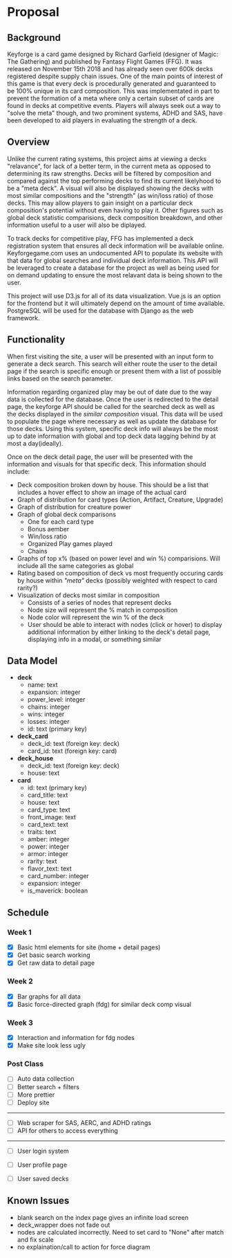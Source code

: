 # Proposal

## Background

Keyforge is a card game designed by Richard Garfield (designer of Magic: The Gathering) and published by Fantasy Flight Games (FFG). It was released on November 15th 2018 and has already seen over 600k decks registered despite supply chain issues. One of the main points of interest of this game is that every deck is procedurally generated and guaranteed to be 100% unique in its card composition. This was implementated in part to prevent the formation of a meta where only a certain subset of cards are found in decks at competitive events. Players will always seek out a way to "solve the meta" though, and two prominent systems, ADHD and SAS, have been developed to aid players in evaluating the strength of a deck.


## Overview

Unlike the current rating systems, this project aims at viewing a decks "relavance", for lack of a better term, in the current meta as opposed to determining its raw strengths. Decks will be filtered by composition and compared against the top performing decks to find its current likelyhood to be a "meta deck". A visual will also be displayed showing the decks with most similar compositions and the "strength" (as win/loss ratio) of those decks. This may allow players to gain insight on a particular deck composition's potential without even having to play it. Other figures such as global deck statistic comparisions, deck composition breakdown, and other information useful to a user will also be diplayed.

To track decks for competitive play, FFG has implemented a deck registration system that ensures all deck information will be available online. Keyforgegame.com uses an undocumented API to populate its website with that data for global searches and individual deck information. This API will be leveraged to create a database for the project as well as being used for on demand updating to ensure the most relavant data is being shown to the user. 

This project will use D3.js for all of its data visualization. Vue.js is an option for the frontend but it will ultimately depend on the amount of time available. PostgreSQL will be used for the database with Django as the web framework.


## Functionality

When first visiting the site, a user will be presented with an input form to generate a deck search. This search will either route the user to the detail page if the search is specific enough or present them with a list of possible links based on the search parameter. 

Information regarding organized play may be out of date due to the way data is collected for the database. Once the user is redirected to the detail page, the keyforge API should be called for the searched deck as well as the decks displayed in the *similar composition* visual. This data will be used to populate the page where necessary as well as update the database for those decks. Using this system, specific deck info will always be the most up to date information with global and top deck data lagging behind by at most a day(ideally).

Once on the deck detail page, the user will be presented with the information and visuals for that specific deck. This information should include:

- Deck composition broken down by house. This should be a list that includes a hover effect to show an image of the actual card
- Graph of distribution for card types (Action, Artifact, Creature, Upgrade)
- Graph of distribution for creature power
- Graph of global deck comparisons
    - One for each card type
    - Bonus aember
    - Win/loss ratio
    - Organized Play games played
    - Chains
- Graphs of top x% (based on power level and win %) comparisions. Will include all the same categories as global
- Rating based on composition of deck vs most frequently occuring cards by house within *"meta"* decks (possibly weighted with respect to card rarity?)
- Visualization of decks most similar in composition
    - Consists of a series of nodes that represent decks
    - Node size will represent the % match in composition
    - Node color will represent the win % of the deck
    - User should be able to interact with nodes (click or hover) to display additional information by either linking to the deck's detail page, displaying info in a modal, or something similar


## Data Model

- **deck**
    - name: text
    - expansion: integer
    - power_level: integer
    - chains: integer
    - wins: integer
    - losses: integer
    - id: text (primary key)
- **deck_card**
    - deck_id: text (foreign key: deck)  
    - card_id: text (foreign key: card)
- **deck_house**
    - deck_id: text (foreign key: deck)
    - house: text
- **card**
    - id: text (primary key)
    - card_title: text
    - house: text
    - card_type: text
    - front_image: text
    - card_text: text
    - traits: text
    - amber: integer
    - power: integer
    - armor: integer
    - rarity: text
    - flavor_text: text
    - card_number: integer
    - expansion: integer
    - is_maverick: boolean


## Schedule

### Week 1

- [x] Basic html elements for site (home + detail pages)
- [x] Get basic search working
- [x] Get raw data to detail page

### Week 2

- [x] Bar graphs for all data
- [x] Basic force-directed graph (fdg) for similar deck comp visual

### Week 3

- [x] Interaction and information for fdg nodes
- [x] Make site look less ugly

### Post Class

- [ ] Auto data collection
- [ ] Better search + filters
- [ ] More prettier
- [ ] Deploy site
_________________________
- [ ] Web scraper for SAS, AERC, and ADHD ratings
- [ ] API for others to access everything
_________________________
- [ ] User login system
- [ ] User profile page
- [ ] User saved decks


## Known Issues

- blank search on the index page gives an infinite load screen
- deck_wrapper does not fade out
- nodes are calculated incorrectly. Need to set card to "None" after match and fix scale
- no explaination/call to action for force diagram
